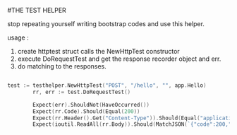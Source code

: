 #THE TEST HELPER

stop repeating yourself writing bootstrap codes and use this helper.

usage : 

1. create httptest struct calls the NewHttpTest constructor
2. execute DoRequestTest and get the response recorder object and err.
3. do matching to the responses.
   
```go

test := testhelper.NewHttpTest("POST", "/hello", "", app.Hello)
		rr, err := test.DoRequestTest()

		Expect(err).ShouldNot(HaveOccurred())
		Expect(rr.Code).Should(Equal(200))
		Expect(rr.Header().Get("Content-Type")).Should(Equal("application/json"))
        Expect(ioutil.ReadAll(rr.Body)).Should(MatchJSON(`{"code":200,"message":"Hello"}`))
        
```